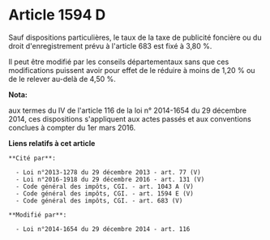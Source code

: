 # Article 1594 D

Sauf dispositions particulières, le taux de la taxe de publicité foncière ou du droit d'enregistrement prévu à l'article 683
est fixé à 3,80 %. 

Il peut être modifié par les conseils départementaux sans que ces modifications puissent avoir pour effet de le réduire à
moins de 1,20 % ou de le relever au-delà de 4,50 %.

**Nota:**

aux termes du IV de l'article 116 de la loi n° 2014-1654 du 29 décembre 2014, ces dispositions s'appliquent aux actes passés
et aux conventions conclues à compter du 1er mars 2016.

**Liens relatifs à cet article**

	**Cité par**:

	  - Loi n°2013-1278 du 29 décembre 2013 - art. 77 (V)
	  - Loi n°2016-1918 du 29 décembre 2016 - art. 131 (V)
	  - Code général des impôts, CGI. - art. 1043 A (V)
	  - Code général des impôts, CGI. - art. 1594 E (V)
	  - Code général des impôts, CGI. - art. 683 (V)

	**Modifié par**:

	  - Loi n°2014-1654 du 29 décembre 2014 - art. 116
